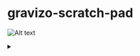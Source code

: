 # gravizo-scratch-pad

![Alt text](https://g.gravizo.com/source/svg/custom_mark12?https%3A%2F%2Fraw.githubusercontent.com%2Fkmacoskey%2Fgravizo-scratch-pad%2Fmaster%2FREADME.md)
<details> 
<summary></summary>
custom_mark12
/**
*Structural Things
*@opt commentname
*@note Notes can
*be extended to
*span multiple lines
*/
class Structural{}

/**
*@opt all
*@note Class
*/
class Counter extends Structural {
        static public int counter;
        public int getCounter();
}

/**
*@opt shape activeclass
*@opt all
*@note Active Class
*/
class RunningCounter extends Counter{}
custom_mark12
</details>
